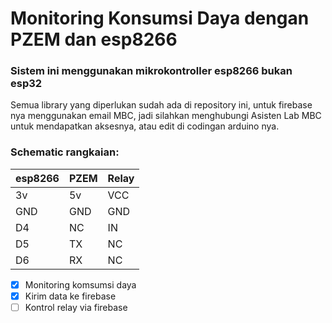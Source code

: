 # Monitoring Konsumsi Daya dengan PZEM dan esp8266
### Sistem ini menggunakan mikrokontroller esp8266 __bukan esp32__
Semua library yang diperlukan sudah ada di repository ini, untuk firebase nya menggunakan email MBC, jadi silahkan menghubungi Asisten Lab MBC untuk mendapatkan aksesnya, atau edit di codingan arduino nya.
### Schematic rangkaian:
| esp8266 | PZEM | Relay |
|---------|------|-------|
|3v       |5v    |VCC    |
|GND      |GND   |GND    |
|D4       |NC    |IN     |
|D5       |TX    |NC     |
|D6       |RX    |NC     |
- [x] Monitoring komsumsi daya
- [x] Kirim data ke firebase
- [ ] Kontrol relay via firebase
